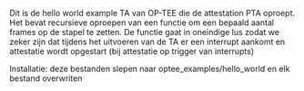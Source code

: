 Dit is de hello world example TA van OP-TEE die de attestation PTA oproept.
Het bevat recursieve oproepen van een functie om een bepaald aantal frames op de stapel te zetten. 
De functie gaat in oneindige lus zodat we zeker zijn dat tijdens het uitvoeren van de TA er een interrupt aankomt en attestatie wordt opgestart (bij attestatie op trigger van interrupts)

Installatie: deze bestanden slepen naar optee_examples/hello_world en elk bestand overwriten
